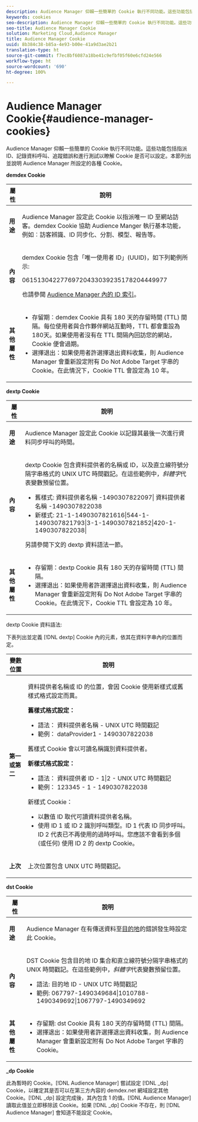 ```yaml
---
description: Audience Manager 仰賴一些簡單的 Cookie 執行不同功能。這些功能包括指派 ID、記錄資料呼叫、追蹤錯誤和進行測試以瞭解 Cookie 是否可以設定。本節列出並說明 Audience Manager 所設定的各種 Cookie。
keywords: cookies
seo-description: Audience Manager 仰賴一些簡單的 Cookie 執行不同功能。這些功能包括指派 ID、記錄資料呼叫、追蹤錯誤和進行測試以瞭解 Cookie 是否可以設定。本節列出並說明 Audience Manager 所設定的各種 Cookie。
seo-title: Audience Manager Cookie
solution: Marketing Cloud,Audience Manager
title: Audience Manager Cookie
uuid: 8b384c38-b85a-4e93-b00e-41a9d3ae2b21
translation-type: ht
source-git-commit: f7ec8bf6087a18be41c9efbf05f60e6cfd24e566
workflow-type: ht
source-wordcount: '690'
ht-degree: 100%

---
```



# Audience Manager Cookie{#audience-manager-cookies}

Audience Manager 仰賴一些簡單的 Cookie 執行不同功能。這些功能包括指派 ID、記錄資料呼叫、追蹤錯誤和進行測試以瞭解 Cookie 是否可以設定。本節列出並說明 Audience Manager 所設定的各種 Cookie。

**demdex Cookie**

<table id="table_1CCF7EA2BC9E421F8DEECA5F611E33F6"> 
 <thead> 
  <tr> 
   <th colname="col1" class="entry"> 屬性 </th> 
   <th colname="col2" class="entry"> 說明 </th> 
  </tr> 
 </thead>
 <tbody> 
  <tr> 
   <td colname="col1"> <p> <b>用途</b> </p> </td> 
   <td colname="col2"> <p> <span class="keyword">Audience Manager</span> 設定此 Cookie 以指派唯一 ID 至網站訪客。<span class="wintitle">demdex</span> Cookie 協助 <span class="keyword">Audience Manger</span> 執行基本功能，例如︰訪客辨識、ID 同步化、分割、模型、報告等。 </p> </td> 
  </tr> 
  <tr> 
   <td colname="col1"> <p> <b>內容</b> </p> </td> 
   <td colname="col2"> <p><span class="wintitle">demdex</span> Cookie 包含「唯一使用者 ID」(UUID)，如下列範例所示: </p> <p> <span class="codeph"> 06151304227769720433039235178204449977 </span> </p> <p>也請參閱 <a href="https://docs.adobe.com/content/help/zh-Hant/audience-manager/user-guide/reference/ids-in-aam.html" format="https" scope="external">Audience Manager 內的 ID 索引</a>。 </p> </td> 
  </tr> 
  <tr> 
   <td colname="col1"> <p> <b>其他屬性</b> </p> </td> 
   <td colname="col2"> <p> 
     <ul id="ul_11291DA87C5045E880034E06C863BCDA"> 
      <li id="li_40C30A06A12449A4A8748621223CA71B">存留期︰<span class="wintitle">demdex</span> Cookie 具有 180 天的存留時間 (TTL) 間隔。每位使用者與合作夥伴網站互動時，TTL 都會重設為 180天。如果使用者沒有在 TTL 間隔內回訪您的網站，Cookie 便會過期。 </li> 
      <li id="li_A589EDA2198249829207A183872EF1FF">選擇退出：如果使用者許選擇退出資料收集，則 <span class="keyword">Audience Manager</span> 會重新設定附有 <span class="codeph">Do Not Adobe Target</span> 字串的 Cookie。在此情況下，Cookie TTL 會設定為 10 年。 </li> 
     </ul> </p> </td> 
  </tr> 
 </tbody> 
</table>

**dextp Cookie**

<table id="table_7343C9C9ADD24D3FA693ECC76E4A4045"> 
 <thead> 
  <tr> 
   <th colname="col1" class="entry"> 屬性 </th> 
   <th colname="col2" class="entry"> 說明 </th> 
  </tr> 
 </thead>
 <tbody> 
  <tr> 
   <td colname="col1"> <p> <b>用途</b> </p> </td> 
   <td colname="col2"> <p> <span class="keyword">Audience Manager</span> 設定此 Cookie 以記錄其最後一次進行資料同步呼叫的時間。 </p> </td> 
  </tr> 
  <tr> 
   <td colname="col1"> <p> <b>內容</b> </p> </td> 
   <td colname="col2"> <p><span class="wintitle">dextp</span> Cookie 包含資料提供者的名稱或 ID，以及直立線符號分隔字串格式的 UNIX UTC 時間戳記。在這些範例中，<i>斜體字</i>代表變數預留位置。 </p> <p> 
     <ul id="ul_80D0BC3FCF06470991E12712401D784A"> 
      <li id="li_03747A433CEB4756A26CD866E716B89D">舊樣式: <span class="codeph"> <span class="varname"> 資料提供者名稱 </span>-1490307822097| <span class="varname"> 資料提供者名稱 </span>-1490307822038 </span> </li> 
      <li id="li_79E7000E82DB4ADA9E9887B017343B2D">新樣式: <span class="codeph">21-1-1490307821616|544-1-1490307821793|3-1-1490307821852|420-1-1490307822038| </span> </li> 
     </ul> </p> <p>另請參閱下文的 dextp 資料語法一節。 </p> </td> 
  </tr> 
  <tr> 
   <td colname="col1"> <p> <b>其他屬性</b> </p> </td> 
   <td colname="col2"> <p> 
     <ul id="ul_4922AC2CD55D4C888A6FBEB22F8B889B"> 
      <li id="li_91A68C44E53840379C2ACDED25468735">存留期：<span class="wintitle">dextp</span> Cookie 具有 180 天的存留時間 (TTL) 間隔。 </li> 
      <li id="li_6B8C674EFAAC4DABA0A640CF29247F99">選擇退出：如果使用者許選擇退出資料收集，則 <span class="keyword">Audience Manager</span> 會重新設定附有 <span class="codeph">Do Not Adobe Target</span> 字串的 Cookie。在此情況下，Cookie TTL 會設定為 10 年。 </li> 
     </ul> </p> </td> 
  </tr> 
 </tbody> 
</table>

dextp Cookie 資料語法:

下表列出並定義 [!DNL dextp] Cookie 內的元素，依其在資料字串內的位置而定。

<table id="table_BE00604B97F24F5A94AA4F566063D785"> 
 <thead> 
  <tr> 
   <th colname="col1" class="entry"> 變數位置 </th> 
   <th colname="col2" class="entry"> 說明 </th> 
  </tr> 
 </thead>
 <tbody> 
  <tr> 
   <td colname="col1"> <p> <b>第一或第二</b> </p> </td> 
   <td colname="col2"> <p>資料提供者名稱或 ID 的位置，會因 Cookie 使用新樣式或舊樣式格式設定而異。 </p> <p> <b>舊樣式格式設定：</b> </p> <p> 
     <ul id="ul_5BFBF40E3FE849CA859030F2D070FDF6"> 
      <li id="li_E8F4DC0CB15B472ABE9892B3A61D7F77">語法：<span class="codeph"> <span class="varname"> 資料提供者名稱 </span> - <span class="varname"> UNIX UTC 時間戳記 </span> </span> </li> 
      <li id="li_7CD8B101156140F49EA97B18E9591402">範例：<span class="codeph"> dataProvider1 - 1490307822038 </span> </li> 
     </ul> </p> <p>舊樣式 Cookie 會以可讀名稱識別資料提供者。 </p> <p> <b>新樣式格式設定：</b> </p> <p> 
     <ul id="ul_AC6225CA781746148C125F21DFED1ED9"> 
      <li id="li_29C4B52E398B4EA28944980A15B05A57">語法：<span class="codeph"> <span class="varname"> 資料提供者 ID </span> - 1|2 - <span class="varname"> UNIX UTC 時間戳記 </span> </span> </li> 
      <li id="li_3BF30CA5FED242DF96E0B54AFC64B06F">範例：<span class="codeph"> 123345 - 1 - 1490307822038 </span> </li> 
     </ul> </p> <p>新樣式 Cookie： </p> <p> 
     <ul id="ul_F05A91A455FA44C7A71186C0C9E31630"> 
      <li id="li_A8C9638173684359BABC4207845A4F48">以數值 ID 取代可讀資料提供者名稱。 </li> 
      <li id="li_28F1E2DB24904E53BE9718AD788CE61E">使用 ID 1 或 ID 2 識別呼叫類型。ID 1 代表 ID 同步呼叫。ID 2 代表已不再使用的過時呼叫。您應該不會看到多個 (或任何) 使用 ID 2 的 dextp Cookie。 </li> 
     </ul> </p> </td> 
  </tr> 
  <tr> 
   <td colname="col1"> <p> <b>上次</b> </p> </td> 
   <td colname="col2"> <p>上次位置包含 UNIX UTC 時間戳記。 </p> </td> 
  </tr> 
 </tbody> 
</table>

**dst Cookie**

<table id="table_83AE9B6350C6408BAECD9FCF33022B98"> 
 <thead> 
  <tr> 
   <th colname="col1" class="entry"> 屬性 </th> 
   <th colname="col2" class="entry"> 說明 </th> 
  </tr> 
 </thead>
 <tbody> 
  <tr> 
   <td colname="col1"> <p> <b>用途</b> </p> </td> 
   <td colname="col2"> <p> <span class="keyword">Audience Manager</span> 在有傳送資料至<a href="https://docs.adobe.com/content/help/zh-Hant/audience-manager/user-guide/features/destinations/destinations.translate.html#purposes" format="https" scope="external">目的地</a>的錯誤發生時設定此 Cookie。 </p> </td> 
  </tr> 
  <tr> 
   <td colname="col1"> <p> <b>內容</b> </p> </td> 
   <td colname="col2"> <p> <span class="wintitle">DST</span> Cookie 包含目的地 ID 集合和直立線符號分隔字串格式的 UNIX 時間戳記。在這些範例中，<i>斜體字</i>代表變數預留位置。 </p> <p> 
     <ul id="ul_CE98076A02DA413486C1D341E9806889"> 
      <li id="li_850209D956644749B98C7A208C825C15">語法: <span class="codeph"> <span class="varname"> 目的地 ID </span> - <span class="varname"> UNIX UTC 時間戳記 </span> </span> </li> 
      <li id="li_4A22152C70844733982230EBF7B9EB78">範例: <span class="codeph">067797-1490349684|1010788-1490349692|1067797-1490349692 </span> </li> 
     </ul> </p> </td> 
  </tr> 
  <tr> 
   <td colname="col1"> <p> <b>其他屬性</b> </p> </td> 
   <td colname="col2"> <p> 
     <ul id="ul_5D13DD701B484B51BF2808A69A919106"> 
      <li id="li_4E665114C63246FBA32A4E19984D2693">存留期: <span class="wintitle">dst</span> Cookie 具有 180 天的存留時間 (TTL) 間隔。 </li> 
      <li id="li_A682B566704F43D2AB72487EFF212474">選擇退出：如果使用者許選擇退出資料收集，則 <span class="keyword">Audience Manager</span> 會重新設定附有 <span class="codeph">Do Not Adobe Target</span> 字串的 Cookie。 </li> 
     </ul> </p> </td> 
  </tr> 
 </tbody> 
</table>

**_dp Cookie**

此為暫時的 Cookie。[!DNL Audience Manager] 嘗試設定 [!DNL _dp] Cookie，以確定其是否可以在第三方內容的 demdex.net 網域設定其他 Cookie。[!DNL _dp] 設定完成後，其內包含 1 的值。[!DNL Audience Manager] 讀取此值並立即移除該 Cookie。如果 [!DNL _dp] Cookie 不存在，則 [!DNL Audience Manager] 會知道不能設定 Cookie。